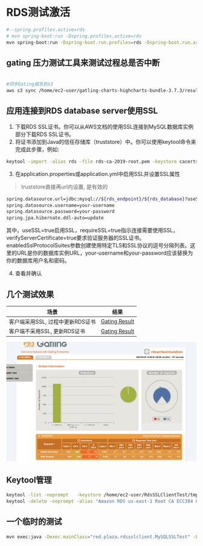 # RDS测试激活

```bash
#--spring.profiles.active=rds
# mvn spring-boot:run -Dspring.profiles.active=rds
mvn spring-boot:run -Dspring-boot.run.profiles=rds -Dspring-boot.run.arguments=“--rds_username=value --rds_password=value --rds_endpoint=value --rds_database=value”
```

## gating 压力测试工具来测试过程总是否中断

```bash

#同步Gating报告到s3
aws s3 sync /home/ec2-user/gatling-charts-highcharts-bundle-3.7.3/results/ s3://s3.plaza.red/gating/results/
```

## 应用连接到RDS database server使用SSL

1. 下载RDS SSL证书。你可以从AWS文档的使用SSL连接到MySQL数据库实例 部分下载RDS SSL证书。
2. 将证书添加到Java的信任存储库（truststore）中。你可以使用keytool命令来完成此步骤，例如:
```bash
keytool -import -alias rds -file rds-ca-2019-root.pem -keystore cacerts


```
3. 在application.properties或application.yml中启用SSL并设置SSL属性

> truststore直接再url内设置, 是有效的

```bash
spring.datasource.url=jdbc:mysql://${rds_endpoint}/${rds_database}?useSSL=true&requireSSL=true&verifyServerCertificate=true&enabledSslProtocolSuites=TLSv1.2,TLSv1.1,TLSv1,SSLv3&&verifyServerCertificate=true&trustCertificateKeyStoreUrl=file:/home/ec2-user/RdsSSLClientTest/tmp/certs/rds-truststore.jks&trustCertificateKeyStorePassword=changeit
spring.datasource.username=your-username
spring.datasource.password=your-password
spring.jpa.hibernate.ddl-auto=update

```



其中，useSSL=true启用SSL，requireSSL=true指示连接需要使用SSL，verifyServerCertificate=true要求验证服务器的SSL证书。enabledSslProtocolSuites参数创建使用特定TLS和SSL协议的逗号分隔列表。这里的URL是你的数据库实例URL，your-username和your-password应该替换为你的数据库用户名和密码。

4. 查看并确认

## 几个测试效果

| 场景                   | 结果                                                         |
|----------------------|------------------------------------------------------------|
| 客户端采用SSL, 过程中更新RDS证书 | [Gating Result](./gating/results/write-写过程中更新证书/index.html) |
| 客户端不采用SSL, 更新RDS证书   | [Gating Result](./gating/results/write-2-minutes-正常/index.html) |

![img](./gatting.png)

## Keytool管理

```bash
keytool -list -noprompt   -keystore /home/ec2-user/RdsSSLClientTest/tmp/certs/rds-truststore.jks  -storepass changeit
keytool -delete -noprompt -alias "Amazon RDS us-east-1 Root CA ECC384 G1, L = Seattle"  -keystore /home/ec2-user/RdsSSLClientTest/tmp/certs/rds-truststore.jks  -storepass changeit

```

## 一个临时的测试

```bash
mvn exec:java -Dexec.mainClass="red.plaza.rdssslclient.MySQLSSLTest" -Dexec.args="username pwd /home/ec2-user/RdsSSLClientTest/tmp/certs/rds-truststore.jks changeit"
```
